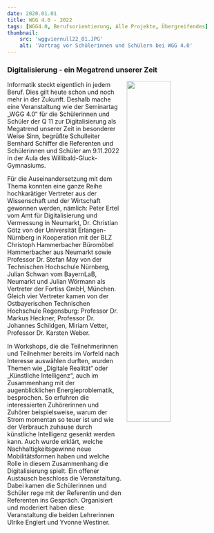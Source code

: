 ```yaml
---
date: 2020.01.01
title: WGG 4.0 - 2022
tags: [WGG4.0, Berufsorientierung, Alle Projekte, Übergreifendes]
thumbnail: 
    src: 'wggviernull22_01.JPG'
    alt: 'Vortrag vor Schülerinnen und Schülern bei WGG 4.0' 
---
```

### Digitalisierung - ein Megatrend unserer Zeit
<img src = "/images/wggviernull22_01.jpg" style ="float:right;width: 45%; margin-left:10px">

Informatik steckt eigentlich in jedem Beruf. Dies gilt heute schon und noch mehr in der Zukunft. Deshalb mache eine Veranstaltung wie der Seminartag „WGG 4.0“ für die Schülerinnen und Schüler der Q 11 zur Digitalisierung als Megatrend unserer Zeit in besonderer Weise Sinn, begrüßte Schulleiter Bernhard Schiffer die Referenten und Schülerinnen und Schüler am 9.11.2022 in der Aula des Willibald-Gluck-Gymnasiums.

Für die Auseinandersetzung mit dem Thema konnten eine ganze Reihe hochkarätiger Vertreter aus der Wissenschaft und der Wirtschaft gewonnen werden, nämlich: Peter Ertel vom Amt für Digitalisierung und Vermessung in Neumarkt, Dr. Christian Götz von der Universität Erlangen-Nürnberg in Kooperation mit der BLZ Christoph Hammerbacher Büromöbel Hammerbacher aus Neumarkt sowie Professor Dr. Stefan May von der Technischen Hochschule Nürnberg, Julian Schwan vom BayernLaB, Neumarkt und Julian Wörmann als Vertreter der Fortiss GmbH, München. Gleich vier Vertreter kamen von der Ostbayerischen Technischen Hochschule Regensburg: Professor Dr. Markus Heckner, Professor Dr. Johannes Schildgen, Miriam Vetter, Professor Dr. Karsten Weber. 

In Workshops, die die Teilnehmerinnen und Teilnehmer bereits im Vorfeld nach Interesse auswählen durften, wurden Themen wie „Digitale Realität“ oder „Künstliche Intelligenz“, auch im Zusammenhang mit der augenblicklichen Energieproblematik, besprochen. So erfuhren die interessierten Zuhörerinnen und Zuhörer beispielsweise, warum der Strom momentan so teuer ist und wie der Verbrauch zuhause durch künstliche Intelligenz gesenkt werden kann. Auch wurde erklärt, welche Nachhaltigkeitsgewinne neue Mobilitätsformen haben und welche Rolle in diesem Zusammenhang die Digitalisierung spielt. Ein offener Austausch beschloss die Veranstaltung. Dabei kamen die Schülerinnen und Schüler rege mit der Referentin und den Referenten ins Gespräch. Organisiert und moderiert haben diese Veranstaltung die beiden Lehrerinnen Ulrike Englert und Yvonne Westiner.
